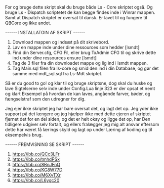 For og bruge dette skript skal du bruge både Ls - Core skriptet også.
Og bruge Ls - Dispatch scriptetet de kan begge findes inde i Winrar mappen. Samt at Dispatch skriptet er oversat til dansk.
Er lavet til og fungere til QBCore og ikke andet. 

------ INSTALLATOIN AF SKRIPT ------
1. Download mappen og indsæt på dit skrivebord.
2. Lav en mappe inde under dine ressources som hedder [lsmdt]
3. Find din Server.cfg, CFG Fil, eller brug TxAdmin CFG til og skrive dette ind under dine ressources ensure [lsmdt]
4. Tag de 3 filer fra din downloadet mappe og lig ind i lsmdt mappen.
5. Tag Main.sql filen fra ls-core og smid den ind i din Database, og gør det samme med mdt_sql.sql fra Ls-Mdt skriptet.

Så er du good to go! og klar til og bruge skriptsne, dog skal du huske og lave Sigtelserne selv inde under Config.Lua linje 323 er der opsat et nemt og klart
Eksempel på hvordan de kan laves, angående farver, bøder, og fængselstraf som den udregner for dig.

Jeg ejer ikke skriptet jeg har bare oversat det, og lagt det op. Jeg yder ikke support på det længere og jeg hjælper ikke med dette ejeren af skriptet fjernet
det for en del siden, og det er helt okay og ligge det op, har Den tidligere udgiver selv fortalt, og ellers fralægger jeg mig alt ansvar eftersom dette har været få
lærings skyld og lagt op under Læring af koding og til eksempelvis brug.



------ FREMVISNING SE SKRIPT ------


1. https://ibb.co/QCc3LFr
2. https://ibb.co/tmhdPSx
3. https://ibb.co/8BnJFnQ
4. https://ibb.co/KG8W77D
5. https://ibb.co/M6XvTXr
6. https://ibb.co/L6ygc20
